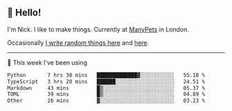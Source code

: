 ## 👋 Hello! 

I'm Nick. I like to make things. Currently at [ManyPets](https://manypets.com) in London.

Occasionally [I write random things here](https://nicksnell.com) and [here](https://twitter.com/nicksnell).

-------

🚀 This week I've been using

<!--START_SECTION:waka-->

```txt
Python       7 hrs 30 mins   █████████████▓░░░░░░░░░░░   55.18 %
TypeScript   3 hrs 20 mins   ██████░░░░░░░░░░░░░░░░░░░   24.51 %
Markdown     43 mins         █▒░░░░░░░░░░░░░░░░░░░░░░░   05.37 %
TOML         39 mins         █▒░░░░░░░░░░░░░░░░░░░░░░░   04.89 %
Other        26 mins         ▓░░░░░░░░░░░░░░░░░░░░░░░░   03.23 %
```

<!--END_SECTION:waka-->
